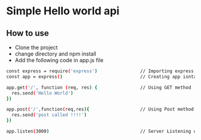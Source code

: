 # Simple Hello world api
## How to use

- Clone the project
- change directory and npm install
- Add the following code in app.js file

```sh
const express = require('express')                // Importing express
const app = express()                             // Creating app isntance of express 

app.get('/', function (req, res) {                // Using GET method
  res.send('Hello World')
})

app.post('/',function(req,res){                   // Using Post method
  res.send('post called !!!!')
})

app.listen(3000)                                  // Server Listening on Port 3000
```
